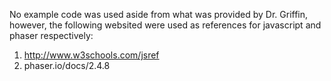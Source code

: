 No example code was used aside from what was provided by Dr. Griffin, however, the following websited were used as references for javascript and phaser respectively:

1. http://www.w3schools.com/jsref
2. phaser.io/docs/2.4.8
